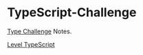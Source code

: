 # TypeScript-Challenge

[Type Challenge](https://ghaiklor.github.io/type-challenges-solutions/en/) Notes.

[<Type>Level TypeScript](https://type-level-typescript.com/?fbclid=IwAR0ODQoeFHB3ccMCGSdpbY1drpddchqMClrWWGRxb2EQTCLua7RLijXBBh4)

